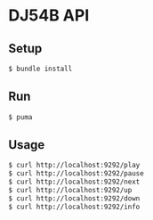 # DJ54B API

## Setup

```sh
$ bundle install
```

## Run

```sh
$ puma
```

## Usage

```sh
$ curl http://localhost:9292/play
$ curl http://localhost:9292/pause
$ curl http://localhost:9292/next
$ curl http://localhost:9292/up
$ curl http://localhost:9292/down
$ curl http://localhost:9292/info
```
